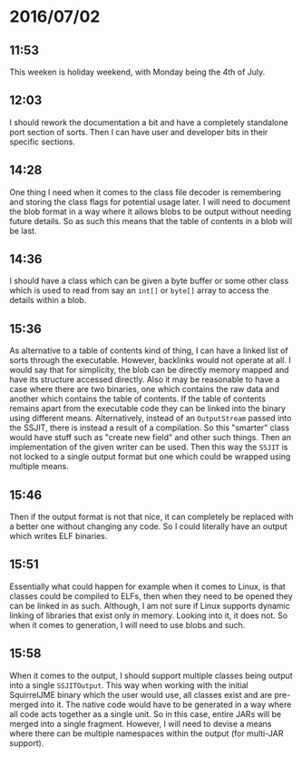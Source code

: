 # 2016/07/02

## 11:53

This weeken is holiday weekend, with Monday being the 4th of July.

## 12:03

I should rework the documentation a bit and have a completely standalone port
section of sorts. Then I can have user and developer bits in their specific
sections.

## 14:28

One thing I need when it comes to the class file decoder is remembering and
storing the class flags for potential usage later. I will need to document
the blob format in a way where it allows blobs to be output without needing
future details. So as such this means that the table of contents in a blob will
be last.

## 14:36

I should have a class which can be given a byte buffer or some other class
which is used to read from say an `int[]` or `byte[]` array to access the
details within a blob.

## 15:36

As alternative to a table of contents kind of thing, I can have a linked list
of sorts through the executable. However, backlinks would not operate at all.
I would say that for simplicity, the blob can be directly memory mapped and
have its structure accessed directly. Also it may be reasonable to have a case
where there are two binaries, one which contains the raw data and another
which contains the table of contents. If the table of contents remains apart
from the executable code they can be linked into the binary using different
means. Alternatively, instead of an `OutputStream` passed into the SSJIT,
there is instead a result of a compilation. So this "smarter" class would have
stuff such as "create new field" and other such things. Then an implementation
of the given writer can be used. Then this way the `SSJIT` is not locked to
a single output format but one which could be wrapped using multiple means.

## 15:46

Then if the output format is not that nice, it can completely be replaced with
a better one without changing any code. So I could literally have an output
which writes ELF binaries.

## 15:51

Essentially what could happen for example when it comes to Linux, is that
classes could be compiled to ELFs, then when they need to be opened they can
be linked in as such. Although, I am not sure if Linux supports dynamic linking
of libraries that exist only in memory. Looking into it, it does not. So when
it comes to generation, I will need to use blobs and such.

## 15:58

When it comes to the output, I should support multiple classes being output
into a single `SSJITOutput`. This way when working with the initial SquirrelJME
binary which the user would use, all classes exist and are pre-merged into it.
The native code would have to be generated in a way where all code acts
together as a single unit. So in this case, entire JARs will be merged into a
single fragment. However, I will need to devise a means where there can be
multiple namespaces within the output (for multi-JAR support).

